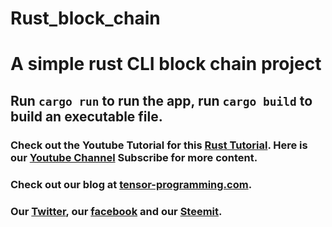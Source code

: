 # Rust_block_chain

# A simple rust CLI block chain project

## Run `cargo run` to run the app, run `cargo build` to build an executable file. 

### Check out the Youtube Tutorial for this [Rust Tutorial](https://youtu.be/U8GGZ4TqlQs).  Here is our [Youtube Channel](https://www.youtube.com/channel/UCYqCZOwHbnPwyjawKfE21wg) Subscribe for more content.

### Check out our blog at [tensor-programming.com](http://tensor-programming.com/).

### Our [Twitter](https://twitter.com/TensorProgram), our [facebook](https://www.facebook.com/Tensor-Programming-1197847143611799/) and our [Steemit](https://steemit.com/@tensor).
